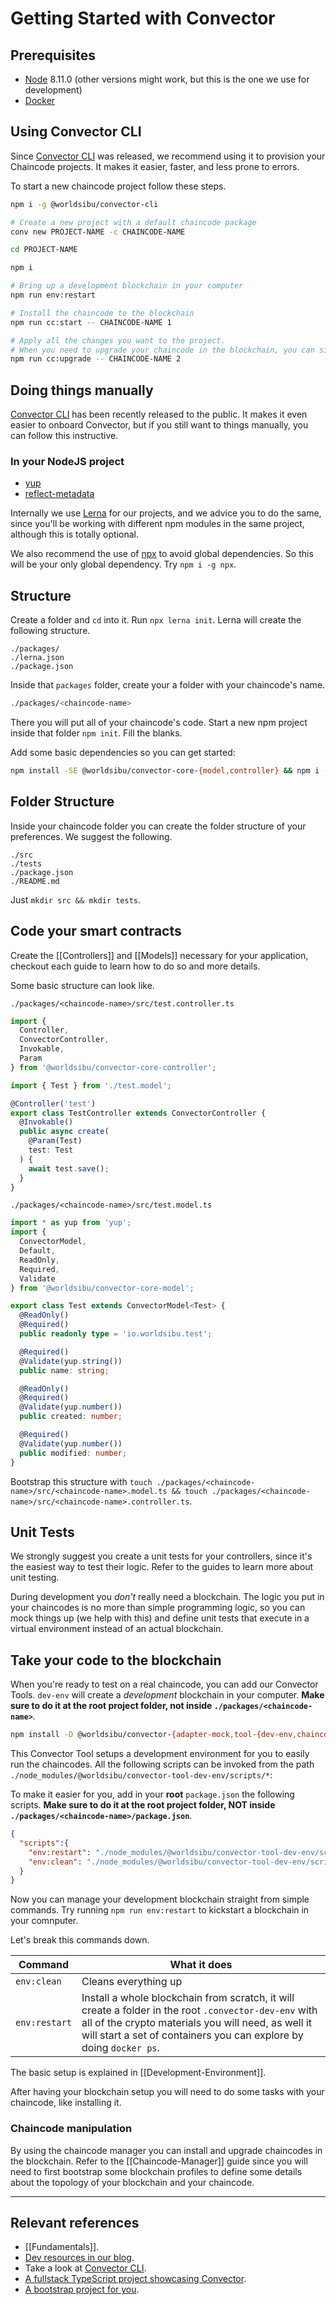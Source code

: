 # Getting Started with Convector

## Prerequisites

* [Node](https://nodejs.org/en/download/) 8.11.0 (other versions might work, but this is the one we use for development)
* [Docker](https://www.docker.com/community-edition)

## Using Convector CLI

Since <a href="https://github.com/worldsibu/convector-cli" target="_blank">Convector CLI</a> was released, we recommend using it to provision your Chaincode projects. It makes it easier, faster, and less prone to errors.

To start a new chaincode project follow these steps.
 
```bash
npm i -g @worldsibu/convector-cli

# Create a new project with a default chaincode package
conv new PROJECT-NAME -c CHAINCODE-NAME

cd PROJECT-NAME

npm i

# Bring up a development blockchain in your computer
npm run env:restart

# Install the chaincode to the blockchain
npm run cc:start -- CHAINCODE-NAME 1

# Apply all the changes you want to the project.
# When you need to upgrade your chaincode in the blockchain, you can simply do
npm run cc:upgrade -- CHAINCODE-NAME 2

```

## Doing things manually

<a href="https://github.com/worldsibu/convector-cli" target="_blank">Convector CLI</a> has been recently released to the public. It makes it even easier to onboard Convector, but if you still want to things manually, you can follow this instructive.

### In your NodeJS project

* [yup](https://www.npmjs.com/package/yup)
* [reflect-metadata](https://www.npmjs.com/package/reflect-metadata)

Internally we use [Lerna](https://github.com/lerna/lerna) for our projects, and we advice you to do the same, since you'll be working with different npm modules in the same project, although this is totally optional.

We also recommend the use of [npx](https://github.com/zkat/npx) to avoid global dependencies. So this will be your only global dependency. Try `npm i -g npx`.

## Structure

Create a folder and `cd` into it. Run `npx lerna init`. Lerna will create the following structure.

```
./packages/
./lerna.json
./package.json
```

Inside that `packages` folder, create your a folder with your chaincode's name. 

```bash
./packages/<chaincode-name>
```

There you will put all of your chaincode's code. Start a new npm project inside that folder `npm init`. Fill the blanks.

Add some basic dependencies so you can get started:

```bash
npm install -SE @worldsibu/convector-core-{model,controller} && npm i -SE reflect-metadata yup
```

## Folder Structure

Inside your chaincode folder you can create the folder structure of your preferences. We suggest the following.

```
./src
./tests
./package.json
./README.md
```

Just `mkdir src && mkdir tests`.

## Code your smart contracts

Create the [[Controllers]] and [[Models]] necessary for your application, checkout each guide to learn how to do so and more details.

Some basic structure can look like.

`./packages/<chaincode-name>/src/test.controller.ts`

```typescript
import {
  Controller,
  ConvectorController,
  Invokable,
  Param
} from '@worldsibu/convector-core-controller';

import { Test } from './test.model';

@Controller('test')
export class TestController extends ConvectorController {
  @Invokable()
  public async create(
    @Param(Test)
    test: Test
  ) {
    await test.save();
  }
}
```

`./packages/<chaincode-name>/src/test.model.ts`

```typescript
import * as yup from 'yup';
import {
  ConvectorModel,
  Default,
  ReadOnly,
  Required,
  Validate
} from '@worldsibu/convector-core-model';

export class Test extends ConvectorModel<Test> {
  @ReadOnly()
  @Required()
  public readonly type = 'io.worldsibu.test';

  @Required()
  @Validate(yup.string())
  public name: string;

  @ReadOnly()
  @Required()
  @Validate(yup.number())
  public created: number;

  @Required()
  @Validate(yup.number())
  public modified: number;
}
```

Bootstrap this structure with `touch ./packages/<chaincode-name>/src/<chaincode-name>.model.ts && touch ./packages/<chaincode-name>/src/<chaincode-name>.controller.ts`.

## Unit Tests

We strongly suggest you create a unit tests for your controllers, since it's the easiest way to test their logic. Refer to the guides to learn more about unit testing.

During development you *don't* really need a blockchain. The logic you put in your chaincodes is no more than simple programming logic, so you can mock things up (we help with this) and define unit tests that execute in a virtual environment instead of an actual blockchain.

## Take your code to the blockchain

When you're ready to test on a real chaincode, you can add our Convector Tools. `dev-env` will create a *development* blockchain in your computer. **Make sure to do it at the root project folder, not inside `./packages/<chaincode-name>`**.

```bash
npm install -D @worldsibu/convector-{adapter-mock,tool-{dev-env,chaincode-manager}} fabric-client@1.1.2 fabric-ca-client@1.1.2
```

This Convector Tool setups a development environment for you to easily run the chaincodes. All the following scripts can be invoked from the path `./node_modules/@worldsibu/convector-tool-dev-env/scripts/*`:

To make it easier for you, add in your **root** `package.json` the following scripts. **Make sure to do it at the root project folder, NOT inside `./packages/<chaincode-name>/package.json`**.

```json
{
  "scripts":{
    "env:restart": "./node_modules/@worldsibu/convector-tool-dev-env/scripts/restart.sh",
    "env:clean": "./node_modules/@worldsibu/convector-tool-dev-env/scripts/clean.sh"
  }
}
```

Now you can manage your development blockchain straight from simple commands. Try running `npm run env:restart` to kickstart a blockchain in your comnputer.

Let's break this commands down.

| Command | What it does |
|--|--|
| `env:clean` | Cleans everything up |
| `env:restart` | Install a whole blockchain from scratch, it will create a folder in the root `.convector-dev-env` with all of the crypto materials you will need, as well it will start a set of containers you can explore by doing `docker ps`. |

The basic setup is explained in [[Development-Environment]].

After having your blockchain setup you will need to do some tasks with your chaincode, like installing it.

### Chaincode manipulation

By using the chaincode manager you can install and upgrade chaincodes in the blockchain. Refer to the [[Chaincode-Manager]] guide since you will need to first bootstrap some blockchain profiles to define some details about the topology of your blockchain and your chaincode.

----

## Relevant references

* [[Fundamentals]].
* [Dev resources in our blog](https://medium.com/worldsibu/for-devs/home).
* Take a look at <a href="https://github.com/worldsibu/convector-cli" target="_blank">Convector CLI</a>.
* [A fullstack TypeScript project showcasing Convector](https://github.com/worldsibu/convector-example-drug-supply-chain).
* [A bootstrap project for you](https://github.com/worldsibu/convector-boilerplate).
